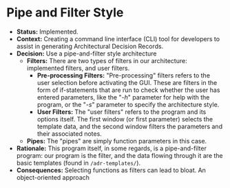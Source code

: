 # Pipe and Filter Style

- **Status:** Implemented.
- **Context:** Creating a command line interface (CLI) tool for developers to assist in generating Architectural Decision Records.
- **Decision:** Use a pipe-and-filter style architecture
  - **Filters:** There are two types of filters in our architecture: implemented filters, and user filters.
    - **Pre-processing Filters:** "Pre-processing" filters refers to the user selection before activating the GUI. These are filters in the form of if-statements that are run to check whether the user has entered parameters, like the "*-h*" parameter for help with the program, or the "*-s*" parameter to specify the architecture style.
    - **User Filters:** The "user filters" refers to the program and its options itself. The first window (or first parameter) selects the template data, and the second window filters the parameters and their associated notes.
  - **Pipes:** The "pipes" are simply function parameters in this case.
- **Rationale:** This program itself, in some regards, is a pipe-and-filter program: our program is the filter, and the data flowing through it are the basic templates (found in `/adr-templates/`).
- **Consequences:** Selecting functions as filters can lead to bloat. An object-oriented approach 